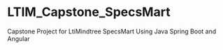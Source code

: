 # LTIM_Capstone_SpecsMart
Capstone Project for LtiMindtree SpecsMart Using Java Spring Boot and Angular
